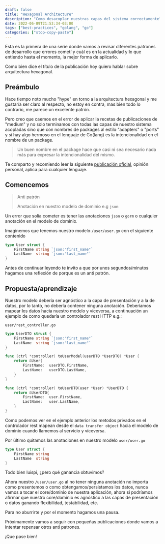 ```yaml
---
draft: false
title: "Hexagonal Architecture"
description: "Como desacoplar nuestras capas del sistema correctamente"
date: 2022-06-09T21:53:34-03:00
tags: ["best-practices", "golang", "go"]
categories: ["stop-copy-paste"]
---
```

Esta es la primera de una serie donde vamos a revisar diferentes patrones de desarrollo que errores cometí y cuál es
en la actualidad y lo que entiendo hasta el momento, la mejor forma de aplicarlo.

Como bien dice el título de la publicación hoy quiero hablar sobre arquitectura hexagonal.

## Preámbulo
Hace tiempo noto mucho "hype" en torno a la arquitectura hexagonal y me gustaría ser claro al respecto, no estoy en contra, 
mas bien todo lo contrario, me parece un excelente patrón.

Pero creo que caemos en el error de aplicar la recetas de publicaciones de "medium" y no solo terminamos con todas las 
capas de nuestro sistema acopladas sino que con nombres de packages al estilo "adapters" o "ports" y si hay algo hermoso 
en el lenguaje de Go(lang) es la intencionalidad en el nombre de un package.

>Un buen nombre en el package hace que casi ni sea necesario nada más para expresar la intencionalidad del mismo.

Te comparto y recomiendo leer la siguiente [publicación oficial](https://go.dev/blog/package-names), opinión personal,
aplica para cualquier lenguaje.

## Comencemos

>Anti patrón
> 
>Anotación en nuestro modelo de dominio e.g `json`

Un error que solía cometer es tener las anotaciones `json` o `gorm` o cualquier anotación en el modelo de dominio.

Imaginemos que tenemos nuestro modelo `/user/user.go` con el siguiente contenido

```go
type User struct {
	FirstName string `json:"first_name"`
	LastName  string `json:"last_name"`
}
```

Antes de continuar leyendo te invito a que por unos segundos/minutos hagamos una reflexión de porque es un anti patrón.

## Propuesta/aprendizaje

Nuestro modelo debería ser agnóstico a la capa de presentación y a la de datos, por lo tanto, no debería contener ninguna
anotación. Deberíamos mapear los datos hacia nuestro modelo y viceversa, a continuación un ejemplo de como quedaría
un controlador rest HTTP e.g.:

`user/rest_controller.go`
```go
type UserDTO struct {
	FirstName string `json:"first_name"`
	LastName  string `json:"last_name"`
}

func (ctrl *controller) toUserModel(userDTO *UserDTO) *User {
	return &User{
		FirstName:	userDTO.FirstName,
		LastName:	userDTO.LastName,
	}
}

func (ctrl *controller) toUserDTO(user *User) *UserDTO {
	return &UserDTO{
		FirstName:	user.FirstName,
		LastName:	user.LastName,
	}
}
```

Como podemos ver en el ejemplo anterior los metodos privados en el controlador rest mapean desde el `data transfer object`
hacia el modelo de dominio cuando llamemos al servicio y viceversa.

Por último quitamos las anotaciones en nuestro modelo `user/user.go`

```go
type User struct {
	FirstName string
	LastName  string
}
```

Todo bien luispi, ¿pero qué ganancia obtuvimos?

Ahora nuestro `/user/user.go` al no tener ninguna anotación no importa como presentemos o como obtengamos/persistamos
los datos, nunca vamos a tocar el core/dominio de nuestra aplicación, ahora si podríamos afirmar que nuestro core/dominio
es agnóstico a las capas de presentación o datos ganando flexibilidad, testabilidad, etc.

Para no aburrirte y por el momento hagamos una pausa.

Próximamente vamos a seguir con pequeñas publicaciones donde vamos a intentar repensar otros anti patrones.

¡Que pase bien!
